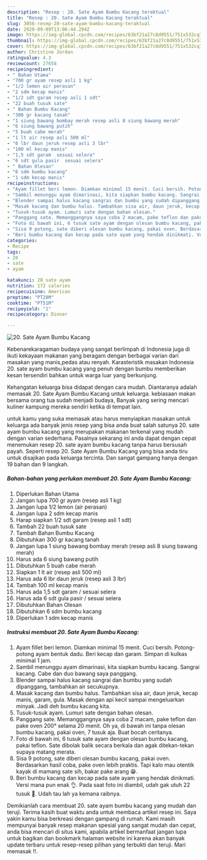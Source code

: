 ```yaml
---
description: "Resep : 20. Sate Ayam Bumbu Kacang teraktual"
title: "Resep : 20. Sate Ayam Bumbu Kacang teraktual"
slug: 3056-resep-20-sate-ayam-bumbu-kacang-teraktual
date: 2020-09-09T13:06:44.294Z
image: https://img-global.cpcdn.com/recipes/63bf21a27c8d9551/751x532cq70/20-sate-ayam-bumbu-kacang-foto-resep-utama.jpg
thumbnail: https://img-global.cpcdn.com/recipes/63bf21a27c8d9551/751x532cq70/20-sate-ayam-bumbu-kacang-foto-resep-utama.jpg
cover: https://img-global.cpcdn.com/recipes/63bf21a27c8d9551/751x532cq70/20-sate-ayam-bumbu-kacang-foto-resep-utama.jpg
author: Christine Jordan
ratingvalue: 4.3
reviewcount: 27658
recipeingredient:
- " Bahan Utama"
- "700 gr ayam resep asli 1 kg"
- "1/2 lemon air perasan"
- "2 sdm kecap manis"
- "1/2 sdt garam resep asli 1 sdt"
- "22 buah tusuk sate"
- " Bahan Bumbu Kacang"
- "300 gr kacang tanah"
- "1 siung bawang bombay merah resep asli 8 siung bawang merah"
- "6 siung bawang putih"
- "5 buah cabe merah"
- "1 lt air resep asli 500 ml"
- "6 lbr daun jeruk resep asli 3 lbr"
- "100 ml kecap manis"
- "1,5 sdt garam  sesuai selera"
- "6 sdt gula pasir  sesuai selera"
- " Bahan Olesan"
- "6 sdm bumbu kacang"
- "1 sdm kecap manis"
recipeinstructions:
- "Ayam fillet beri lemon. Diamkan minimal 15 menit. Cuci bersih. Potong-potong ayam bentuk dadu. Beri kecap dan garam. Simpan di kulkas minimal 1 jam."
- "Sambil menunggu ayam dimarinasi, kita siapkan bumbu kacang. Sangrai kacang. Cabe dan duo bawang saya panggang."
- "Blender sampai halus kacang sangrai dan bumbu yang sudah dipanggang, tambahkan air secukupnya."
- "Masak kacang dan bumbu halus. Tambahkan sisa air, daun jeruk, kecap manis, garam, gula. Masak dengan api kecil sampai mengeluarkan minyak. Jadi deh bumbu kacang kita."
- "Tusuk-tusuk ayam. Lumuri sate dengan bahan olesan."
- "Panggang sate. Memanggangnya saya coba 2 macam, pake teflon dan pake oven 200° selama 20 menit. Oh ya, di bawah ini tanpa olesan bumbu kacang, pakai oven, 7 tusuk aja. Buat bocah ceritanya."
- "Foto di bawah ini, 6 tusuk sate ayam dengan olesan bumbu kacang, pakai teflon. Sate dibolak balik secara berkala dan agak ditekan-tekan supaya matang merata."
- "Sisa 9 potong, sate diberi olesan bumbu kacang, pakai oven. Berdasarkan hasil coba, pake oven lebih praktis. Tapi kalo mau otentik kayak di mamang sate sih, bakar pake arang 😁."
- "Beri bumbu kacang dan kecap pada sate ayam yang hendak dinikmati. Versi mana pun enak 👌. Pada saat foto ini diambil, udah gak utuh 22 tusuk 😬. Udah tau lah ya kemana raibnya."
categories:
- Recipe
tags:
- 20
- sate
- ayam

katakunci: 20 sate ayam 
nutrition: 172 calories
recipecuisine: American
preptime: "PT28M"
cooktime: "PT51M"
recipeyield: "1"
recipecategory: Dinner

---
```



![20. Sate Ayam Bumbu Kacang](https://img-global.cpcdn.com/recipes/63bf21a27c8d9551/751x532cq70/20-sate-ayam-bumbu-kacang-foto-resep-utama.jpg)

Kebenarekaragaman budaya yang sangat berlimpah di Indonesia juga di ikuti kekayaan makanan yang beragam dengan berbagai varian dari masakan yang manis,pedas atau renyah. Karasteristik masakan Indonesia 20. sate ayam bumbu kacang yang penuh dengan bumbu memberikan kesan tersendiri bahkan untuk warga luar yang berkunjung.




Kehangatan keluarga bisa didapat dengan cara mudah. Diantaranya adalah memasak 20. Sate Ayam Bumbu Kacang untuk keluarga. kebiasaan makan bersama orang tua sudah menjadi budaya, Banyak yang sering mencari kuliner kampung mereka sendiri ketika di tempat lain.

untuk kamu yang suka memasak atau harus menyiapkan masakan untuk keluarga ada banyak jenis resep yang bisa anda buat salah satunya 20. sate ayam bumbu kacang yang merupakan makanan terkenal yang mudah dengan varian sederhana. Pasalnya sekarang ini anda dapat dengan cepat menemukan resep 20. sate ayam bumbu kacang tanpa harus bersusah payah.
Seperti resep 20. Sate Ayam Bumbu Kacang yang bisa anda tiru untuk disajikan pada keluarga tercinta. Dan sangat gampang hanya dengan 19 bahan dan 9 langkah.


<!--inarticleads1-->

##### Bahan-bahan yang perlukan membuat 20. Sate Ayam Bumbu Kacang:

1. Diperlukan  Bahan Utama
1. Jangan lupa 700 gr ayam (resep asli 1 kg)
1. Jangan lupa 1/2 lemon (air perasan)
1. Jangan lupa 2 sdm kecap manis
1. Harap siapkan 1/2 sdt garam (resep asli 1 sdt)
1. Tambah 22 buah tusuk sate
1. Tambah  Bahan Bumbu Kacang
1. Dibutuhkan 300 gr kacang tanah
1. Jangan lupa 1 siung bawang bombay merah (resep asli 8 siung bawang merah)
1. Harus ada 6 siung bawang putih
1. Dibutuhkan 5 buah cabe merah
1. Siapkan 1 lt air (resep asli 500 ml)
1. Harus ada 6 lbr daun jeruk (resep asli 3 lbr)
1. Tambah 100 ml kecap manis
1. Harus ada 1,5 sdt garam / sesuai selera
1. Harus ada 6 sdt gula pasir / sesuai selera
1. Dibutuhkan  Bahan Olesan
1. Dibutuhkan 6 sdm bumbu kacang
1. Diperlukan 1 sdm kecap manis




<!--inarticleads2-->

##### Instruksi membuat  20. Sate Ayam Bumbu Kacang:

1. Ayam fillet beri lemon. Diamkan minimal 15 menit. Cuci bersih. Potong-potong ayam bentuk dadu. Beri kecap dan garam. Simpan di kulkas minimal 1 jam.
1. Sambil menunggu ayam dimarinasi, kita siapkan bumbu kacang. Sangrai kacang. Cabe dan duo bawang saya panggang.
1. Blender sampai halus kacang sangrai dan bumbu yang sudah dipanggang, tambahkan air secukupnya.
1. Masak kacang dan bumbu halus. Tambahkan sisa air, daun jeruk, kecap manis, garam, gula. Masak dengan api kecil sampai mengeluarkan minyak. Jadi deh bumbu kacang kita.
1. Tusuk-tusuk ayam. Lumuri sate dengan bahan olesan.
1. Panggang sate. Memanggangnya saya coba 2 macam, pake teflon dan pake oven 200° selama 20 menit. Oh ya, di bawah ini tanpa olesan bumbu kacang, pakai oven, 7 tusuk aja. Buat bocah ceritanya.
1. Foto di bawah ini, 6 tusuk sate ayam dengan olesan bumbu kacang, pakai teflon. Sate dibolak balik secara berkala dan agak ditekan-tekan supaya matang merata.
1. Sisa 9 potong, sate diberi olesan bumbu kacang, pakai oven. Berdasarkan hasil coba, pake oven lebih praktis. Tapi kalo mau otentik kayak di mamang sate sih, bakar pake arang 😁.
1. Beri bumbu kacang dan kecap pada sate ayam yang hendak dinikmati. Versi mana pun enak 👌. Pada saat foto ini diambil, udah gak utuh 22 tusuk 😬. Udah tau lah ya kemana raibnya.




Demikianlah cara membuat 20. sate ayam bumbu kacang yang mudah dan teruji. Terima kasih buat waktu anda untuk membaca artikel resep ini. Saya yakin kamu bisa berkreasi dengan gampang di rumah. Kami masih mempunyai banyak resep makanan spesial yang sangat mudah dan cepat, anda bisa mencari di situs kami, apabila artikel bermanfaat jangan lupa untuk bagikan dan bookmark halaman website ini karena akan banyak update terbaru untuk resep-resep pilihan yang terbukti dan teruji. Mari memasak !!. 

